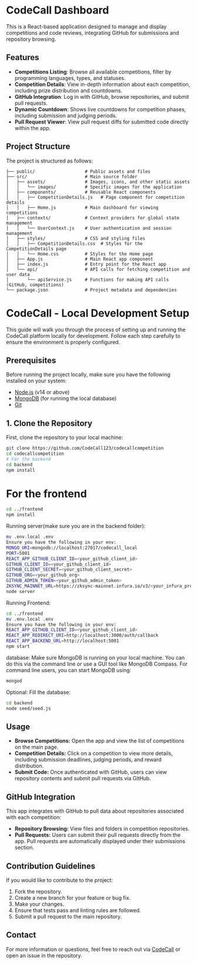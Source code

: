 
# CodeCall Dashboard

This is a React-based application designed to manage and display competitions and code reviews, integrating GitHub for submissions and repository browsing.

## Features

- **Competitions Listing**: Browse all available competitions, filter by programming languages, types, and statuses.
- **Competition Details**: View in-depth information about each competition, including prize distribution and countdowns.
- **GitHub Integration**: Log in with GitHub, browse repositories, and submit pull requests.
- **Dynamic Countdown**: Shows live countdowns for competition phases, including submission and judging periods.
- **Pull Request Viewer**: View pull request diffs for submitted code directly within the app.

## Project Structure

The project is structured as follows:

```
├── public/                   # Public assets and files
├── src/                      # Main source folder
│   ├── assets/               # Images, icons, and other static assets
│   │   └── images/           # Specific images for the application
│   ├── components/           # Reusable React components
│   │   ├── CompetitionDetails.js   # Page component for competition details
│   │   ├── Home.js           # Main dashboard for viewing competitions
│   ├── contexts/             # Context providers for global state management
│   │   └── UserContext.js    # User authentication and session management
│   ├── styles/               # CSS and styling files
│   │   ├── CompetitionDetails.css  # Styles for the CompetitionDetails page
│   │   └── Home.css          # Styles for the Home page
│   ├── App.js                # Main React app component
│   ├── index.js              # Entry point for the React app
│   └── api/                  # API calls for fetching competition and user data
│       └── apiService.js     # Functions for making API calls (GitHub, competitions)
└── package.json              # Project metadata and dependencies
```




# CodeCall - Local Development Setup

This guide will walk you through the process of setting up and running the CodeCall platform locally for development. Follow each step carefully to ensure the environment is properly configured.

## Prerequisites

Before running the project locally, make sure you have the following installed on your system:

- [Node.js](https://nodejs.org/en/download/) (v14 or above)
- [MongoDB](https://www.mongodb.com/try/download/community) (for running the local database)
- [Git](https://git-scm.com/downloads)

## 1. Clone the Repository

First, clone the repository to your local machine:

```bash
git clone https://github.com/CodeCall123/codecallcompetition
cd codecallcompetition
# For the backend
cd backend
npm install
```
# For the frontend
```bash
cd ../frontend
npm install
```
Running server(make sure you are in the backend folder):
```bash
mv .env.local .env
Ensure you have the following in your env:
MONGO_URI=mongodb://localhost:27017/codecall_local
PORT=5001
REACT_APP_GITHUB_CLIENT_ID=<your_github_client_id>
GITHUB_CLIENT_ID=<your_github_client_id>
GITHUB_CLIENT_SECRET=<your_github_client_secret>
GITHUB_ORG=<your_github_org>
GITHUB_ADMIN_TOKEN=<your_github_admin_token>
ZKSYNC_MAINNET_URL=https://zksync-mainnet.infura.io/v3/<your_infura_project_id>
node server
```
Running Frontend:
```bash
cd ../frontend
mv .env.local .env
Ensure you have the following in your env:
REACT_APP_GITHUB_CLIENT_ID=<your_github_client_id>
REACT_APP_REDIRECT_URI=http://localhost:3000/auth/callback
REACT_APP_BACKEND_URL=http://localhost:5001
npm start
```

database:
Make sure MongoDB is running on your local machine. You can do this via the command line or use a GUI tool like MongoDB Compass. For command line users, you can start MongoDB using:
```bash
mongod
```

Optional: Fill the database:
```bash
cd backend
node seed/seed.js
```




## Usage

- **Browse Competitions:** Open the app and view the list of competitions on the main page.
- **Competition Details:** Click on a competition to view more details, including submission deadlines, judging periods, and reward distribution.
- **Submit Code:** Once authenticated with GitHub, users can view repository contents and submit pull requests via GitHub.

## GitHub Integration

This app integrates with GitHub to pull data about repositories associated with each competition:

- **Repository Browsing:** View files and folders in competition repositories.
- **Pull Requests:** Users can submit their pull requests directly from the app. Pull requests are automatically displayed under their submissions section.




## Contribution Guidelines

If you would like to contribute to the project:

1. Fork the repository.
2. Create a new branch for your feature or bug fix.
3. Make your changes.
4. Ensure that tests pass and linting rules are followed.
5. Submit a pull request to the main repository.


## Contact

For more information or questions, feel free to reach out via [CodeCall](https://www.codecall.xyz) or open an issue in the repository.
